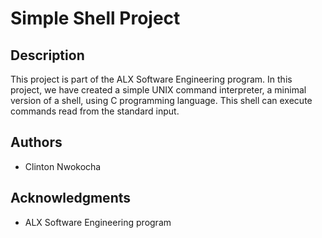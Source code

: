 # Simple Shell Project

## Description
This project is part of the ALX Software Engineering program. In this project, we have created a simple UNIX command interpreter, a minimal version of a shell, using C programming language. This shell can execute commands read from the standard input.

## Authors
- Clinton Nwokocha
## Acknowledgments
- ALX Software Engineering program
